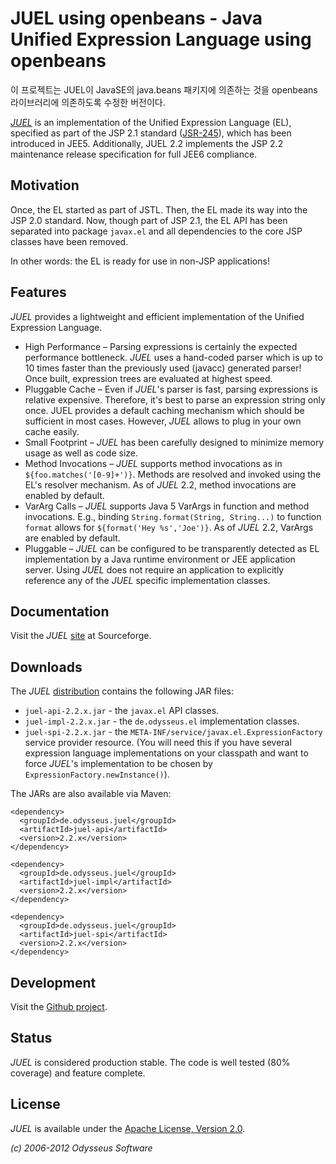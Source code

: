 # JUEL using openbeans - Java Unified Expression Language using openbeans

이 프로젝트는 JUEL이 JavaSE의 java.beans 패키지에 의존하는 것을 openbeans 라이브러리에 의존하도록 수정한 버전이다.

[_JUEL_](http://juel.sf.net) is an implementation of the Unified Expression Language (EL),
specified as part of the JSP 2.1 standard ([JSR-245](http://jcp.org/aboutJava/communityprocess/final/jsr245/)),
which has been introduced in JEE5. Additionally, JUEL 2.2 implements the JSP 2.2 maintenance release
specification for full JEE6 compliance.

## Motivation

Once, the EL started as part of JSTL. Then, the EL made its way into the JSP 2.0 standard.
Now, though part of JSP 2.1, the EL API has been separated into package `javax.el` and all dependencies
to the core JSP classes have been removed.

In other words: the EL is ready for use in non-JSP applications!

## Features

_JUEL_ provides a lightweight and efficient implementation of the Unified Expression Language.

- High Performance – Parsing expressions is certainly the expected performance bottleneck.
  _JUEL_ uses a hand-coded parser which is up to 10 times faster than the previously used (javacc) generated parser!
  Once built, expression trees are evaluated at highest speed.
- Pluggable Cache – Even if _JUEL_'s parser is fast, parsing expressions is relative expensive.
  Therefore, it's best to parse an expression string only once. JUEL provides a default caching mechanism which
  should be sufficient in most cases. However, _JUEL_ allows to plug in your own cache easily.
- Small Footprint – _JUEL_ has been carefully designed to minimize memory usage as well as code size.
- Method Invocations – _JUEL_ supports method invocations as in `${foo.matches('[0-9]+')}`.
  Methods are resolved and invoked using the EL's resolver mechanism. As of _JUEL_ 2.2, method invocations are
  enabled by default.
- VarArg Calls – _JUEL_ supports Java 5 VarArgs in function and method invocations.
  E.g., binding `String.format(String, String...)` to function `format` allows for `${format('Hey %s','Joe')}`.
  As of _JUEL_ 2.2, VarArgs are enabled by default.
- Pluggable – _JUEL_ can be configured to be transparently detected as EL implementation by a Java runtime
  environment or JEE application server. Using _JUEL_ does not require an application to explicitly reference
  any of the _JUEL_ specific implementation classes.

## Documentation

Visit the _JUEL_ [site](http://juel.sf.net/guide) at Sourceforge.

## Downloads

The _JUEL_ [distribution](http://sourceforge.net/projects/juel/files/juel/juel-2.2/) contains the following JAR files:

- `juel-api-2.2.x.jar` - the `javax.el` API classes.
- `juel-impl-2.2.x.jar` - the `de.odysseus.el` implementation classes.
- `juel-spi-2.2.x.jar` - the `META-INF/service/javax.el.ExpressionFactory` service provider resource.
  (You will need this if you have several expression language implementations on your classpath and want to
  force _JUEL_'s implementation to be chosen by `ExpressionFactory.newInstance()`).

The JARs are also available via Maven:

	<dependency>
	  <groupId>de.odysseus.juel</groupId>
	  <artifactId>juel-api</artifactId>
	  <version>2.2.x</version>
	</dependency>

	<dependency>
	  <groupId>de.odysseus.juel</groupId>
	  <artifactId>juel-impl</artifactId>
	  <version>2.2.x</version>
	</dependency>

	<dependency>
	  <groupId>de.odysseus.juel</groupId>
	  <artifactId>juel-spi</artifactId>
	  <version>2.2.x</version>
	</dependency>

## Development

Visit the [Github project](http://github.com/beckchr/juel/).

## Status

_JUEL_ is considered production stable. The code is well tested (80% coverage) and feature complete.

## License

_JUEL_ is available under the [Apache License, Version 2.0](http://www.apache.org/licenses/LICENSE-2.0.html).


_(c) 2006-2012 Odysseus Software_
